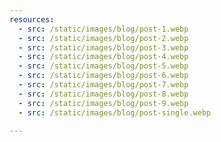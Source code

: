 ```yaml
---
resources:
  - src: /static/images/blog/post-1.webp
  - src: /static/images/blog/post-2.webp
  - src: /static/images/blog/post-3.webp
  - src: /static/images/blog/post-4.webp
  - src: /static/images/blog/post-5.webp
  - src: /static/images/blog/post-6.webp
  - src: /static/images/blog/post-7.webp
  - src: /static/images/blog/post-8.webp
  - src: /static/images/blog/post-9.webp
  - src: /static/images/blog/post-single.webp

---
```


